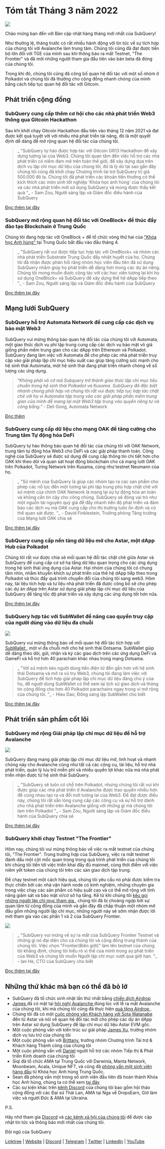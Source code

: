 # Tóm tắt Tháng 3 năm 2022

![](https://miro.medium.com/max/1400/1*ePGA5YU2NgY-qhQ66xAzcg.png)

Chào mừng bạn đến với Bản cập nhật hàng tháng mới nhất của SubQuery!

Như thường lệ, tháng trước có rất nhiều hành động với tin tức về sự tích hợp của chúng tôi với Avalanche làm trung tâm. Chúng tôi cũng đã đạt được tiến bộ lớn đối với TGE của mình sau khi thông báo ra mắt Testnet, "The Frontier" và đã mời những người tham gia đầu tiên vào bản beta đã đóng của chúng tôi.

Trong khi đó, chúng tôi cũng đã công bố quan hệ đối tác với một số nhóm ở Polkadot và chúng tôi đã thưởng cho cộng đồng nhanh chóng của mình bằng cách tiếp tục quan hệ đối tác với Gitcoin.

## Phát triển cộng đồng

### SubQuery cung cấp thêm cơ hội cho các nhà phát triển Web3 thông qua Gitcoin Hackathon

Sau khi khởi chạy Gitcoin Hackathon đầu tiên vào tháng 12 năm 2021 và đạt được kết quả tuyệt vời với nhiều nhà phát triển tài năng, đó là một quyết định dễ dàng để mở rộng quan hệ đối tác của chúng tôi.

> _ "SubQuery tự hào được hợp tác với Gitcoin GR13 Hackathon để xây dựng tương lai của Web3. Chúng tôi quan tâm đến việc hỗ trợ các nhà phát triển có niềm đam mê trên toàn thế giới, để xây dựng dựa trên dịch vụ lập chỉ mục dữ liệu của chúng tôi, đó là lý do tại sao gần đây chúng tôi cũng đã khởi chạy Chương trình tài trợ SubQuery trị giá 500.000 đô la. Chúng tôi đã phát triển các khoản tiền thưởng có thể kích thích các môn sinh tốt nghiệp 'Khóa học anh hùng' của chúng tôi và các nhà phát triển mới sử dụng SubQuery và mong được thấy kết quả "_ - Sam Zou, Người sáng lập và Giám đốc điều hành của SubQuery

[Đọc thêm tại đây](../blogs/20220308-gitcoin13-hackathon.md)

### SubQuery mở rộng quan hệ đối tác với OneBlock+ để thúc đẩy đào tạo Blockchain ở Trung Quốc

Chúng tôi đang hợp tác với OneBlock + để tổ chức vòng thứ hai của [ "Khóa học Anh hùng" ](https://doc.subquery.network/academy/herocourse/) tại Trung Quốc bắt đầu vào đầu tháng 4.

> _ "SubQuery rất vui được tiếp tục hợp tác với OneBlock+ và nhóm các nhà phát triển Substrate Trung Quốc đầy nhiệt huyết của họ. Chúng tôi đã nhận được phản hồi rằng nhóm học viên đầu tiên đã sử dụng SubQuery nhằm giúp họ phát triển dễ dàng hơn trong các dự án riêng. Chúng tôi mong muốn được cộng tác với các học viên tương lai khi họ sử dụng OneBlock+ và SubQuery để xây dựng thế hệ dApp tiếp theo "_ - Sam Zou, Người sáng lập và Giám đốc điều hành của SubQuery

[Đọc thêm tại đây](../blogs/20220308-oneblock-education.md)

## Mạng lưới SubQuery

### SubQuery hỗ trợ Automata Network để cung cấp các dịch vụ bảo mật Web3

SubQuery vui mừng thông báo quan hệ đối tác của chúng tôi với Automata, một giao thức dịch vụ phi tập trung cung cấp các dịch vụ bảo mật vô giá giống phần mềm trung gian cho các dApp trên Ethereum và Polkadot. SubQuery đang làm việc với Automata để cho phép các nhà phát triển truy cập vào giải pháp lập chỉ mục hiệu suất cao giúp tăng cường sức mạnh cho hệ sinh thái Autoimata, một hệ sinh thái đang phát triển nhanh chóng về số lượng các ứng dụng.

> _"Không phải vô cớ mà Subquery trở thành giao thức lập chỉ mục tiêu chuẩn trong hệ sinh thái Polkadot và Kusama. SubQuery đã đặc biệt nhanh chong phối hợp và chúng tôi rất vui được tiếp tục hợp tác chặt chẽ với họ vì Automata tập trung vào các giải pháp phần mềm trung gian của mình để mang lại một Web3 tập trung vào quyền riêng tư và công bằng."_ - Deli Gong, Automata Network

[Đọc thêm](../customer_announcements/20220317-automata.md)

### SubQuery cung cấp dữ liệu cho mạng OAK để tăng cường cho Trung tâm Tự động hóa DeFi

SubQuery tự hào thông báo quan hệ đối tác của chúng tôi với OAK Network, trung tâm tự động hóa Web3 cho DeFi và các giải pháp thanh toán. Công nghệ của SubQuery sẽ được sử dụng để cung cấp thông tin chi tiết hơn cho OAK khi theo dõi và quan sát hoạt động blockchain cho cả mạng lưới OAK trên Polkadot, Turing Network trên Kusama, cũng như testnet Neumann của họ.

> _ "Sứ mệnh của SubQuery là giúp các nhóm tạo ra các sản phẩm cho phép các nỗ lực đến một tương lai phi tập trung phù hợp chặt chẽ với sứ mệnh của chính OAK Network là mang lại sự tự động hóa an toàn và không cần tin cậy cho công chúng. SubQuery sẽ đóng vai trò như một nguồn tài nguyên quý giá để đẩy nhanh tiến độ phát triển và đảm bảo các dịch vụ mà OAK cung cấp cho thị trường luôn ổn định và có thể quan sát được. "_ - David Finklestein, Trưởng phòng Tăng trưởng của Mạng lưới OAK chia sẻ

[Đọc thêm tại đây](../customer_announcements/20220315-oak-network.md)

### SubQuery cung cấp nền tảng dữ liệu mở cho Astar, một dApp Hub của Polkadot

Chúng tôi rất vui được chia sẻ mối quan hệ đối tác chặt chẽ giữa Astar và SubQuery để cung cấp cơ sở hạ tầng dữ liệu quan trọng cho các ứng dụng trong hệ sinh thái ứng dụng của Astar. Hai nhóm của chúng tôi có chung tầm nhìn, nhằm khuyến khích sự phát triển của thế hệ dApp tiếp theo trong Polkadot và thúc đẩy quá trình chuyển đổi của chúng tôi sang web3. Hôm nay, tài liệu tích hợp và tư liệu nhà phát triển đã được công bố sẽ cho phép các dự án dApp trên Astar sử dụng giải pháp lập chỉ mục dữ liệu của SubQuery để tăng tốc độ phát triển và xây dựng các ứng dụng tốt hơn nữa.

[Đọc thêm tại đây](../customer_announcements/20220302-astar.md)

### SubQuery hợp tác với SubWallet để nâng cao quyền truy cập của người dùng vào dữ liệu đa chuỗi

![](https://miro.medium.com/max/1400/1*2F2Itdhy6CPL0K1OF4flbA.png)

SubQuery vui mừng thông báo về mối quan hệ đối tác tích hợp với [ SubWallet ](https://subwallet.app/), một ví đa chuỗi mới cho hệ sinh thái Dotsama. SubWallet giúp dễ dàng theo dõi, gửi, nhận và ký các giao dịch trên các ứng dụng DeFi và GameFi và hỗ trợ hơn 40 parachain khác nhau trong mạng Dotsama.

> _ "Với sứ mệnh kéo người dùng tiền điện tử đến gần hơn với hệ sinh thái Dotsama và mở ra vũ trụ Web3, chúng tôi đang làm việc với SubQuery để tích hợp giải pháp lập chỉ mục dữ liệu đáng chú ý của họ, để người dùng SubWallet có thể xem lại lịch sử giao dịch và thông tin cộng đồng cho hơn 40 Polkadot parachains ngay trong ví mở rộng của chúng tôi. "_ - Hieu Dao, Đồng sáng lập SubWallet cho biết

[Đọc thêm tại đây](../customer_announcements/20220331-subwallet.md)

## Phát triển sản phẩm cốt lõi

### SubQuery mở rộng Giải pháp lập chỉ mục dữ liệu để hỗ trợ Avalanche

![](https://miro.medium.com/max/1400/1*d4CnfS7YSvAhxcgBEdwCiA.png)

SubQuery đang mang giải pháp lập chỉ mục dữ liệu mở, linh hoạt và nhanh chóng này cho Avalanche cũng như tất cả các công cụ, tài liệu, hỗ trợ nhà phát triển, quản lý lưu trữ miễn phí và nhiều quyền lợi khác nữa mà nhà phát triển nhận được từ hệ sinh thái SubQuery.

> _ "SubQuery sẽ luôn có chỗ trên Polkadot, nhưng chúng tôi rất vui khi được giúp các nhà phát triển ở Avalanche được trao quyền nhiều hơn để cùng nhau tạo ra và đổi mới tương lai của Web3. Để đạt được điều này, chúng tôi rất sẵn lòng cung cấp các công cụ và sự hỗ trợ dành cho nhà phát triển trên Avalanche giống với những gì mà chúng tôi làm trên Polkadot "_ - Sam Zou, Người sáng lập và Giám đốc điều hành của SubQuery chia sẻ

[Đọc thêm tại đây](../blogs/20220321-avalache.md)

### SubQuery khởi chạy Testnet "The Frontier"

Hôm nay, chúng tôi vui mừng thông báo về việc ra mắt testnet của chúng tôi, "The Frontier". Trong trường hợp của SubQuery, việc ra mắt testnet đánh dấu một cột mốc quan trọng trong quá trình phát triển của chúng tôi khi chúng tôi tiến tới việc triển khai đầy đủ mainnet, cùng thời điểm với việc niêm yết token của chúng tôi trên các sàn giao dịch tập trung.

Để chạy testnet một cách hiệu quả, chúng tôi yêu cầu nó phải được kiểm tra thực chiến bởi các nhà vận hành node có kinh nghiệm, những chuyên gia trong việc chạy các sản phẩm có hiệu suất cao và có thể mở rộng với tính năng giám sát và bảo mật ví/cơ sở hạ tầng. Kể từ khi chúng tôi [ kêu gọi những người lập chỉ mục tham gia ](../blogs/20211202-indexer-invitation.md), chúng tôi đã bị choáng ngợp bởi sự quan tâm từ cộng đồng của mình và gần đây đã chấp thuận một nhóm mở đầu gồm những người lập chỉ mục, những người này sẽ sớm nhận được lời mời tham gia vào các phần 1 và 2 của SubQuery Frontier.

![](https://miro.medium.com/max/1400/1*_iqge0IqXriY7Zl0hUKQ3g.png)

> _ "SubQuery vui mừng về sự ra mắt của SubQuery Frontier Testnet và những gì nó đại diện cho cả chúng tôi và cộng đồng trung thành của chúng tôi. Việc chọn "Frontier(Biên giới)" làm tên testnet của chúng tôi khẳng định, chúng tôi hiểu rõ vị thế của mình trong sự phát triển của Web3 và chúng tôi muốn Người lập chỉ mục vượt qua giới hạn. "_ - Ian He, CTO của SubQuery cho biết

[Đọc thêm tại đây](../blogs/20220330-frontier-testnet.md)

## Những thứ khác mà bạn có thể đã bỏ lỡ

- SubQuery đã tổ chức sinh nhật lần thứ nhất bằng [ chiến dịch Airdrop ](https://gleam.io/leBTF/subquery-1st-birthday-airdrop-)
- [ James ](https://matchstiq.io/stories/james-bayly-head-of-business-development-at-subquery/) đã có mặt tại [ hội nghị Avalanche ](https://www.avalanchesummit.com/agenda/speakers/1565739) đúng lúc với lễ ra mắt Avalanche của chúng tôi, khi mà chúng tôi cũng đã thực hiện [ quà tặng Airdrop ](https://gleam.io/pPoMH/-subquery-x-avalanche-airdrop-competition).
- Chúng tôi đã có một [cuộc phỏng vấn Khách hàng với Sota Watanabe](https://www.youtube.com/watch?v=KczSlTcb6aw) đến từ Astar và nói về quan hệ đối tác mới cho phép các dự án dApp trên Astar sử dụng SubQuery để lập chỉ mục dữ liệu Astar EVM gốc.
- Một cuộc phỏng vấn với kiến trúc sư giải pháp [James Xu](https://www.youtube.com/watch?v=K-d-3JA5IsA), trưởng nhóm dịch vụ lưu trữ của chúng tôi
- Một cuộc phỏng vấn với [Brittany](https://www.youtube.com/watch?v=IyKg2Gu2A8g), trưởng nhóm Chương trình Tài trợ & Khách hàng Thành công của chúng tôi
- Một cuộc phỏng vấn với [Daniel](https://www.youtube.com/watch?v=meaictYiskI&feature=youtu.be) người hỗ trợ các nhóm Tiếp thị & Phát triển Kinh doanh của chúng tôi
- Siqi đã tổ chức AMA tại Trung Quốc với Darwinia, Manta Network, Moonbeam, Acala, Unique NFT, và cũng đã [phỏng vấn một sinh viên hàng đầu](https://www.youtube.com/watch?v=z13w7GmpZWw) từ Khóa học Anh hùng Trung Quốc.
- Sean đã phỏng vấn một trong số sinh viên đầu tiên đã hoàn thành Khóa học Anh hùng, chúng ta có thể xem [tại đây](https://www.youtube.com/watch?v=pItgREDAprc)
- Các sự kiện khác trên [kênh Discord](https://discord.com/invite/subquery) của chúng tôi bao gồm hội thảo cộng đồng với các Đại sứ Thái Lan, AMA tại Nga về DropsEarn, Giờ làm việc và người Đức & AMA tại Ukraina.

P.S.

Hãy nhớ tham gia [Discord](https://discord.com/invite/subquery) và [các kênh xã hội của chúng tôi](https://linktr.ee/subquerynetwork) để được cập nhật tin tức và thông báo mới nhất của chúng tôi.

Đội ngũ của SubQuery

[Linktree](https://linktr.ee/subquerynetwork) | [Website](https://subquery.network/) | [Discord](https://discord.com/invite/78zg8aBSMG) | [Telegram](https://t.me/subquerynetwork) | [Twitter](https://twitter.com/subquerynetwork) | [LinkedIn](https://www.linkedin.com/company/subquery) | [YouTube](https://www.youtube.com/channel/UCi1a6NUUjegcLHDFLr7CqLw)
